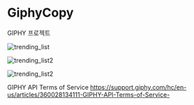 # GiphyCopy
GIPHY 프로젝트

![trending_list](https://user-images.githubusercontent.com/49752932/107848377-56e3ef80-6e36-11eb-9dc6-a283803df85d.gif)

![trending_list2](https://user-images.githubusercontent.com/49752932/107848381-63684800-6e36-11eb-98df-b71d41bfacb5.gif)

![trending_list2](https://user-images.githubusercontent.com/49752932/107848395-7ed35300-6e36-11eb-9a0a-ab4f8042cb58.gif)


GIPHY API Terms of Service
https://support.giphy.com/hc/en-us/articles/360028134111-GIPHY-API-Terms-of-Service-
